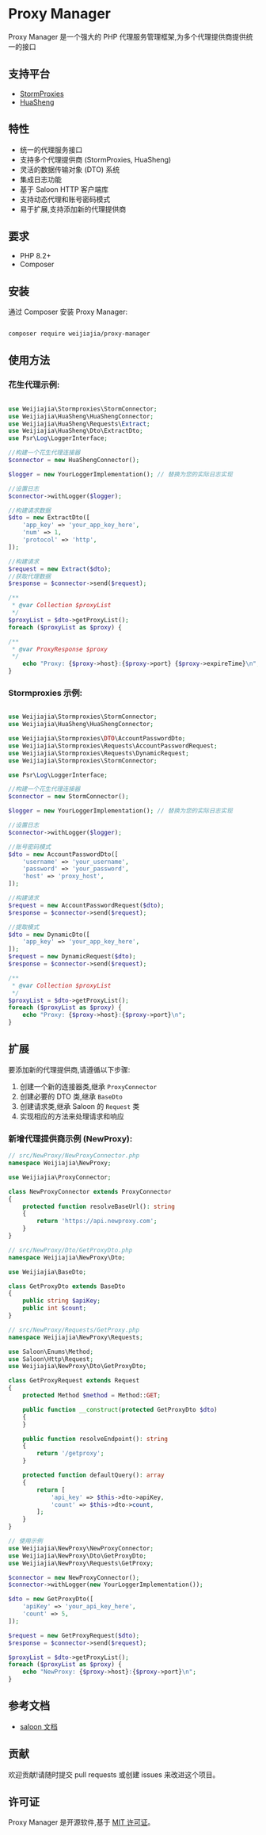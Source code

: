 # Proxy Manager

Proxy Manager 是一个强大的 PHP 代理服务管理框架,为多个代理提供商提供统一的接口

## 支持平台
- [StormProxies](https://www.stormproxies.cn/)
- [HuaSheng](https://ip.huashengdaili.com/)

## 特性

- 统一的代理服务接口
- 支持多个代理提供商 (StormProxies, HuaSheng)
- 灵活的数据传输对象 (DTO) 系统
- 集成日志功能
- 基于 Saloon HTTP 客户端库
- 支持动态代理和账号密码模式
- 易于扩展,支持添加新的代理提供商

## 要求

- PHP 8.2+
- Composer

## 安装

通过 Composer 安装 Proxy Manager:

```bash

composer require weijiajia/proxy-manager
```

## 使用方法

### 花生代理示例:

```php

use Weijiajia\Stormproxies\StormConnector;
use Weijiajia\HuaSheng\HuaShengConnector;
use Weijiajia\HuaSheng\Requests\Extract;
use Weijiajia\HuaSheng\Dto\ExtractDto;
use Psr\Log\LoggerInterface;

//构建一个花生代理连接器
$connector = new HuaShengConnector();

$logger = new YourLoggerImplementation(); // 替换为您的实际日志实现

//设置日志
$connector->withLogger($logger);

//构建请求数据
$dto = new ExtractDto([
    'app_key' => 'your_app_key_here',
    'num' => 1,
    'protocol' => 'http',
]);

//构建请求
$request = new Extract($dto);
//获取代理数据
$response = $connector->send($request);

/**
 * @var Collection $proxyList
 */
$proxyList = $dto->getProxyList();
foreach ($proxyList as $proxy) {

/**
 * @var ProxyResponse $proxy
 */
    echo "Proxy: {$proxy->host}:{$proxy->port} {$proxy->expireTime}\n";
}


```


### Stormproxies 示例:

```php

use Weijiajia\Stormproxies\StormConnector;
use Weijiajia\HuaSheng\HuaShengConnector;

use Weijiajia\Stormproxies\DTO\AccountPasswordDto;
use Weijiajia\Stormproxies\Requests\AccountPasswordRequest;
use Weijiajia\Stormproxies\Requests\DynamicRequest;
use Weijiajia\Stormproxies\StormConnector;

use Psr\Log\LoggerInterface;

//构建一个花生代理连接器
$connector = new StormConnector();

$logger = new YourLoggerImplementation(); // 替换为您的实际日志实现

//设置日志
$connector->withLogger($logger);

//账号密码模式
$dto = new AccountPasswordDto([
    'username' => 'your_username',
    'password' => 'your_password',
    'host' => 'proxy_host',
]);

//构建请求
$request = new AccountPasswordRequest($dto);
$response = $connector->send($request);

//提取模式
$dto = new DynamicDto([
    'app_key' => 'your_app_key_here',
]);
$request = new DynamicRequest($dto);
$response = $connector->send($request);

/**
 * @var Collection $proxyList
 */
$proxyList = $dto->getProxyList();
foreach ($proxyList as $proxy) {
    echo "Proxy: {$proxy->host}:{$proxy->port}\n";
}

```

## 扩展

要添加新的代理提供商,请遵循以下步骤:
1. 创建一个新的连接器类,继承 `ProxyConnector`
2. 创建必要的 DTO 类,继承 `BaseDto`
3. 创建请求类,继承 Saloon 的 `Request` 类
4. 实现相应的方法来处理请求和响应

### 新增代理提供商示例 (NewProxy):

```php
// src/NewProxy/NewProxyConnector.php
namespace Weijiajia\NewProxy;

use Weijiajia\ProxyConnector;

class NewProxyConnector extends ProxyConnector
{
    protected function resolveBaseUrl(): string
    {
        return 'https://api.newproxy.com';
    }
}

// src/NewProxy/Dto/GetProxyDto.php
namespace Weijiajia\NewProxy\Dto;

use Weijiajia\BaseDto;

class GetProxyDto extends BaseDto
{
    public string $apiKey;
    public int $count;
}

// src/NewProxy/Requests/GetProxy.php
namespace Weijiajia\NewProxy\Requests;

use Saloon\Enums\Method;
use Saloon\Http\Request;
use Weijiajia\NewProxy\Dto\GetProxyDto;

class GetProxyRequest extends Request
{
    protected Method $method = Method::GET;

    public function __construct(protected GetProxyDto $dto)
    {
    }

    public function resolveEndpoint(): string
    {
        return '/getproxy';
    }

    protected function defaultQuery(): array
    {
        return [
            'api_key' => $this->dto->apiKey,
            'count' => $this->dto->count,
        ];
    }
}

// 使用示例
use Weijiajia\NewProxy\NewProxyConnector;
use Weijiajia\NewProxy\Dto\GetProxyDto;
use Weijiajia\NewProxy\Requests\GetProxy;

$connector = new NewProxyConnector();
$connector->withLogger(new YourLoggerImplementation());

$dto = new GetProxyDto([
    'apiKey' => 'your_api_key_here',
    'count' => 5,
]);

$request = new GetProxyRequest($dto);
$response = $connector->send($request);

$proxyList = $dto->getProxyList();
foreach ($proxyList as $proxy) {
    echo "NewProxy: {$proxy->host}:{$proxy->port}\n";
}
```

## 参考文档
- [saloon 文档](https://docs.saloon.dev/)

## 贡献
欢迎贡献!请随时提交 pull requests 或创建 issues 来改进这个项目。

## 许可证
Proxy Manager 是开源软件,基于 [MIT 许可证](LICENSE.md)。

